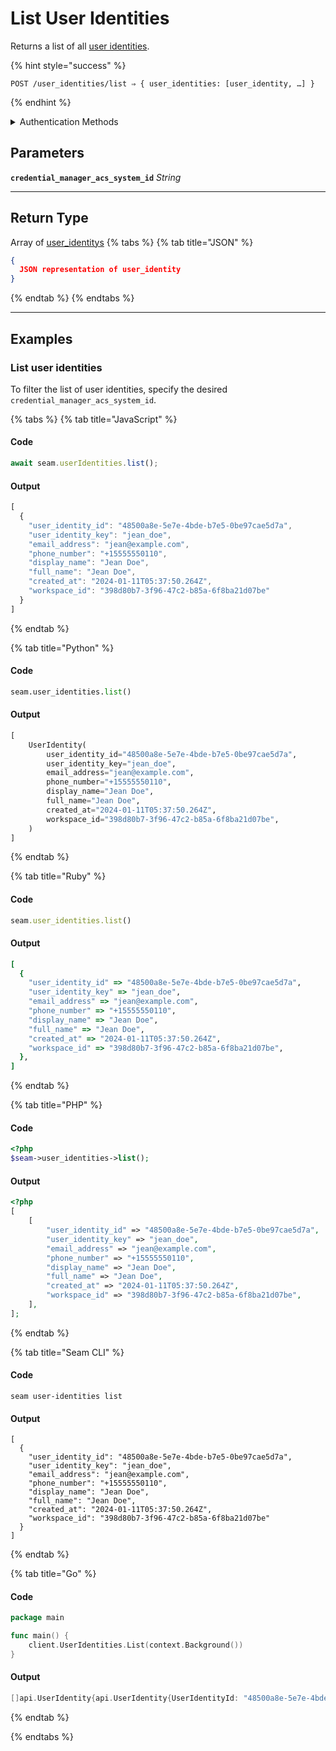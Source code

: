 # List User Identities

Returns a list of all [user identities](https://docs.seam.co/latest/capability-guides/mobile-access-in-development/managing-mobile-app-user-accounts-with-user-identities#what-is-a-user-identity).

{% hint style="success" %}
```
POST /user_identities/list ⇒ { user_identities: [user_identity, …] }
```
{% endhint %}

<details>

<summary>Authentication Methods</summary>

- API key
- Client session token
- Personal access token
  <br>Must also include the `seam-workspace` header in the request.
</details>

## Parameters

**`credential_manager_acs_system_id`** *String*

---


## Return Type

Array of [user\_identitys](./)
{% tabs %}
{% tab title="JSON" %}
```json
{
  JSON representation of user_identity
}
```
{% endtab %}
{% endtabs %}

---

## Examples
  
### List user identities

To filter the list of user identities, specify the desired `credential_manager_acs_system_id`.

{% tabs %}
{% tab title="JavaScript" %}
#### Code

```javascript
await seam.userIdentities.list();
```

#### Output

```javascript
[
  {
    "user_identity_id": "48500a8e-5e7e-4bde-b7e5-0be97cae5d7a",
    "user_identity_key": "jean_doe",
    "email_address": "jean@example.com",
    "phone_number": "+15555550110",
    "display_name": "Jean Doe",
    "full_name": "Jean Doe",
    "created_at": "2024-01-11T05:37:50.264Z",
    "workspace_id": "398d80b7-3f96-47c2-b85a-6f8ba21d07be"
  }
]
```
{% endtab %}

{% tab title="Python" %}
#### Code

```python
seam.user_identities.list()
```

#### Output

```python
[
    UserIdentity(
        user_identity_id="48500a8e-5e7e-4bde-b7e5-0be97cae5d7a",
        user_identity_key="jean_doe",
        email_address="jean@example.com",
        phone_number="+15555550110",
        display_name="Jean Doe",
        full_name="Jean Doe",
        created_at="2024-01-11T05:37:50.264Z",
        workspace_id="398d80b7-3f96-47c2-b85a-6f8ba21d07be",
    )
]
```
{% endtab %}

{% tab title="Ruby" %}
#### Code

```ruby
seam.user_identities.list()
```

#### Output

```ruby
[
  {
    "user_identity_id" => "48500a8e-5e7e-4bde-b7e5-0be97cae5d7a",
    "user_identity_key" => "jean_doe",
    "email_address" => "jean@example.com",
    "phone_number" => "+15555550110",
    "display_name" => "Jean Doe",
    "full_name" => "Jean Doe",
    "created_at" => "2024-01-11T05:37:50.264Z",
    "workspace_id" => "398d80b7-3f96-47c2-b85a-6f8ba21d07be",
  },
]
```
{% endtab %}

{% tab title="PHP" %}
#### Code

```php
<?php
$seam->user_identities->list();
```

#### Output

```php
<?php
[
    [
        "user_identity_id" => "48500a8e-5e7e-4bde-b7e5-0be97cae5d7a",
        "user_identity_key" => "jean_doe",
        "email_address" => "jean@example.com",
        "phone_number" => "+15555550110",
        "display_name" => "Jean Doe",
        "full_name" => "Jean Doe",
        "created_at" => "2024-01-11T05:37:50.264Z",
        "workspace_id" => "398d80b7-3f96-47c2-b85a-6f8ba21d07be",
    ],
];
```
{% endtab %}

{% tab title="Seam CLI" %}
#### Code

```seam_cli
seam user-identities list
```

#### Output

```seam_cli
[
  {
    "user_identity_id": "48500a8e-5e7e-4bde-b7e5-0be97cae5d7a",
    "user_identity_key": "jean_doe",
    "email_address": "jean@example.com",
    "phone_number": "+15555550110",
    "display_name": "Jean Doe",
    "full_name": "Jean Doe",
    "created_at": "2024-01-11T05:37:50.264Z",
    "workspace_id": "398d80b7-3f96-47c2-b85a-6f8ba21d07be"
  }
]
```
{% endtab %}

{% tab title="Go" %}
#### Code

```go
package main

func main() {
	client.UserIdentities.List(context.Background())
}
```

#### Output

```go
[]api.UserIdentity{api.UserIdentity{UserIdentityId: "48500a8e-5e7e-4bde-b7e5-0be97cae5d7a", UserIdentityKey: "jean_doe", EmailAddress: "jean@example.com", PhoneNumber: "+15555550110", DisplayName: "Jean Doe", FullName: "Jean Doe", CreatedAt: "2024-01-11T05:37:50.264Z", WorkspaceId: "398d80b7-3f96-47c2-b85a-6f8ba21d07be"}}
```
{% endtab %}

{% endtabs %}


